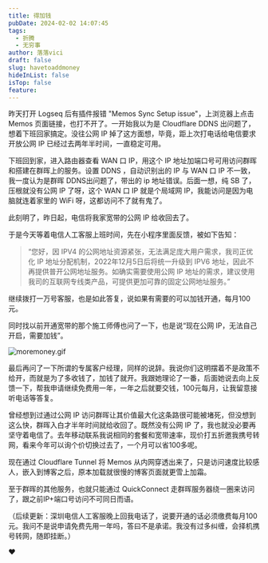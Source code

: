 ```yaml
---
title: 得加钱
pubDate: 2024-02-02 14:07:45
tags:
  - 折腾
  - 无穷事
author: 落落vici
draft: false
slug: havetoaddmoney
hideInList: false
isTop: false
feature:
---
```

昨天打开 Logseq 后有插件报错 "Memos Sync Setup issue"，上浏览器上点击 Memos 页面链接，也打不开了。一开始我以为是 Cloudflare DDNS 出问题了，想着下班回家搞定。没往公网 IP 掉了这方面想，毕竟，距上次打电话给电信要求开放公网 IP 已经过去两年半时间，一直稳定可用。

下班回到家，进入路由器查看 WAN 口 IP，用这个 IP 地址加端口号可用访问群晖和搭建在群晖上的服务。设置 DDNS ，自动识别出的 IP 与 WAN 口 IP 不一致，我一度认为是群晖 DDNS出问题了，带出的 ip 地址错误。后面一想，纯 SB 了，压根就没有公网 IP 了呀，这个 WAN 口 IP 就是个局域网 IP，我能访问是因为电脑就连着家里的 WiFi 呀，这都访问不了就有鬼了。

此刻明了，昨日起，电信将我家宽带的公网 IP 给收回去了。

于是今天等着电信人工客服上班时间，先在小程序里面反馈，被如下告知：

> “您好，因 IPV4 的公网地址资源紧张，无法满足庞大用户需求，我司正优化 IP 地址分配机制，2022年12月5日后将统一升级到 IPV6 地址，因此不再提供普开公网地址服务。如确实需要使用公网 IP 地址的需求，建议使用我司的互联网专线类产品，可提供更加可靠的固定公网地址服务。”

继续拨打一万号客服，也是如此答复，说如果有需要的可以加钱开通，每月100元。

同时找以前开通宽带的那个施工师傅也问了一下，也是说“现在公网 IP，无法自己开启，需要加钱”。

![moremoney.gif](https://img.hux.ink/image/2024/02/moremoney.gif)


最后再问了一下所谓的专属客户经理，同样的说辞。我说你们这明摆着不是政策不给开，而就是为了多收钱了，加钱了就开。我跟她理论了一番，后面她说去向上反馈一下，帮我申请继续免费用一年，一年之后就要交钱，100元每月，让我留意接听电话等答复。

曾经想到过通过公网 IP 访问群晖让其价值最大化这条路很可能被堵死，但没想到这么快，群晖入白才半年时间就给收回了。既然没有公网 IP 了，我也就没必要再坚守着电信了。去年移动联系我说相同的套餐和宽带速率，现价打五折邀我携号转网，看来今年可以询个价切换过去了，一个月可以省100多呢。

现在通过 Cloudflare Tunnel 将 Memos 从内网穿透出来了，只是访问速度比较感人，嵌入到博客之后，原本加载就很慢的博客页面就更雪上加霜。

至于群晖的其他服务，也就只能通过 QuickConnect 走群晖服务器绕一圈来访问了，跟之前IP+端口号访问不可同日而语。

（后续更新：深圳电信人工客服晚上回我电话了，说要开通的话必须缴费每月100元。我问不是说申请免费先用一年吗，答曰不是承诺。我没有过多纠缠，会择机携号转网，随即挂断。）

❤